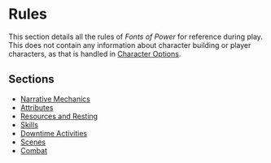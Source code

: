 # Rules

This section details all the rules of *Fonts of Power* for reference during play.
This does not contain any information about character building or player characters, as that is handled in [Character Options](character-options/).

## Sections

* [Narrative Mechanics](rules/narrative-mechanics/)
* [Attributes](rules/attributes.md)
* [Resources and Resting](rules/resources-and-resting/)
* [Skills](rules/skills/)
* [Downtime Activities](rules/downtime-activities.md)
* [Scenes](rules/scenes/)
* [Combat](rules/combat/)
